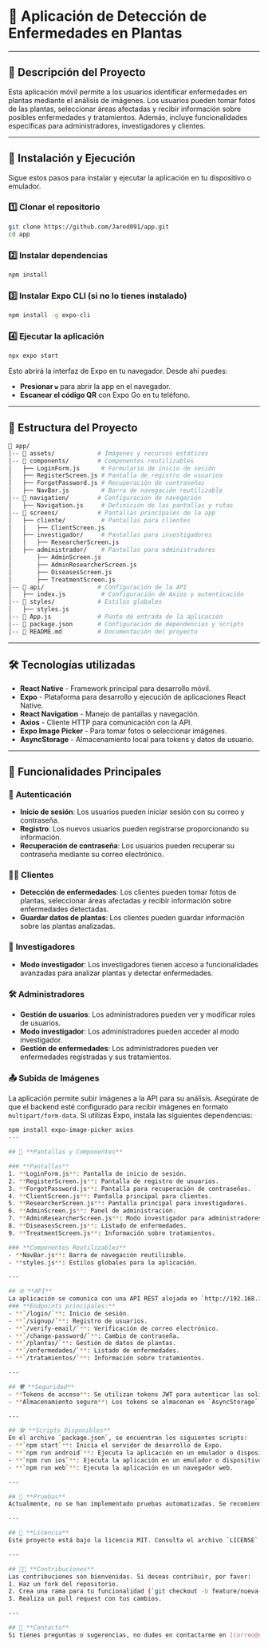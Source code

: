 # 🌱 Aplicación de Detección de Enfermedades en Plantas

---

## 📖 **Descripción del Proyecto**
Esta aplicación móvil permite a los usuarios identificar enfermedades en plantas mediante el análisis de imágenes. Los usuarios pueden tomar fotos de las plantas, seleccionar áreas afectadas y recibir información sobre posibles enfermedades y tratamientos. Además, incluye funcionalidades específicas para administradores, investigadores y clientes.

---

## 📝 **Instalación y Ejecución**
Sigue estos pasos para instalar y ejecutar la aplicación en tu dispositivo o emulador.

### 1️⃣ **Clonar el repositorio**
```sh
git clone https://github.com/Jared091/app.git
cd app
```

### 2️⃣ **Instalar dependencias**
```sh
npm install
```

### 3️⃣ **Instalar Expo CLI (si no lo tienes instalado)**
```sh
npm install -g expo-cli
```

### 4️⃣ **Ejecutar la aplicación**
```sh
npx expo start
```
Esto abrirá la interfaz de Expo en tu navegador. Desde ahí puedes:  
- **Presionar `w`** para abrir la app en el navegador.  
- **Escanear el código QR** con Expo Go en tu teléfono.  

---

## 💁 **Estructura del Proyecto**
```bash
💚 app/
│-- 📂 assets/            # Imágenes y recursos estáticos
│-- 📂 components/        # Componentes reutilizables
│   ├── LoginForm.js      # Formulario de inicio de sesión
│   ├── RegisterScreen.js # Pantalla de registro de usuarios
│   ├── ForgotPassword.js # Recuperación de contraseñas
│   ├── NavBar.js         # Barra de navegación reutilizable
│-- 📂 navigation/        # Configuración de navegación
│   ├── Navigation.js     # Definición de las pantallas y rutas
│-- 📂 screens/           # Pantallas principales de la app
│   ├── cliente/          # Pantallas para clientes
│   │   ├── ClientScreen.js
│   ├── investigador/     # Pantallas para investigadores
│   │   ├── ResearcherScreen.js
│   ├── administrador/    # Pantallas para administradores
│       ├── AdminScreen.js
│       ├── AdminResearcherScreen.js
│       ├── DiseasesScreen.js
│       ├── TreatmentScreen.js
│-- 📂 api/               # Configuración de la API
│   ├── index.js          # Configuración de Axios y autenticación
│-- 📂 styles/            # Estilos globales
│   ├── styles.js
│-- 📄 App.js             # Punto de entrada de la aplicación
│-- 📄 package.json       # Configuración de dependencias y scripts
│-- 📄 README.md          # Documentación del proyecto
```

---

## 🛠 **Tecnologías utilizadas**
- **React Native** - Framework principal para desarrollo móvil.
- **Expo** - Plataforma para desarrollo y ejecución de aplicaciones React Native.
- **React Navigation** - Manejo de pantallas y navegación.
- **Axios** - Cliente HTTP para comunicación con la API.
- **Expo Image Picker** - Para tomar fotos o seleccionar imágenes.
- **AsyncStorage** - Almacenamiento local para tokens y datos de usuario.

---

## 🚀 **Funcionalidades Principales**

### 🔑 **Autenticación**
- **Inicio de sesión**: Los usuarios pueden iniciar sesión con su correo y contraseña.
- **Registro**: Los nuevos usuarios pueden registrarse proporcionando su información.
- **Recuperación de contraseña**: Los usuarios pueden recuperar su contraseña mediante su correo electrónico.

### 🧑‍🌾 **Clientes**
- **Detección de enfermedades**: Los clientes pueden tomar fotos de plantas, seleccionar áreas afectadas y recibir información sobre enfermedades detectadas.
- **Guardar datos de plantas**: Los clientes pueden guardar información sobre las plantas analizadas.

### 🔬 **Investigadores**
- **Modo investigador**: Los investigadores tienen acceso a funcionalidades avanzadas para analizar plantas y detectar enfermedades.

### 🛠 **Administradores**
- **Gestión de usuarios**: Los administradores pueden ver y modificar roles de usuarios.
- **Modo investigador**: Los administradores pueden acceder al modo investigador.
- **Gestión de enfermedades**: Los administradores pueden ver enfermedades registradas y sus tratamientos.

### 📤 **Subida de Imágenes**
La aplicación permite subir imágenes a la API para su análisis. Asegúrate de que el backend esté configurado para recibir imágenes en formato `multipart/form-data`. Si utilizas Expo, instala las siguientes dependencias:

```sh
npm install expo-image-picker axios
---

## 📂 **Pantallas y Componentes**

### **Pantallas**
1. **LoginForm.js**: Pantalla de inicio de sesión.
2. **RegisterScreen.js**: Pantalla de registro de usuarios.
3. **ForgotPassword.js**: Pantalla para recuperación de contraseñas.
4. **ClientScreen.js**: Pantalla principal para clientes.
5. **ResearcherScreen.js**: Pantalla principal para investigadores.
6. **AdminScreen.js**: Panel de administración.
7. **AdminResearcherScreen.js**: Modo investigador para administradores.
8. **DiseasesScreen.js**: Listado de enfermedades.
9. **TreatmentScreen.js**: Información sobre tratamientos.

### **Componentes Reutilizables**
- **NavBar.js**: Barra de navegación reutilizable.
- **styles.js**: Estilos globales para la aplicación.

---

## 🌐 **API**
La aplicación se comunica con una API REST alojada en `http://192.168.100.13:8000/api/`.  
### **Endpoints principales:**
- **`/login/`**: Inicio de sesión.
- **`/signup/`**: Registro de usuarios.
- **`/verify-email/`**: Verificación de correo electrónico.
- **`/change-password/`**: Cambio de contraseña.
- **`/plantas/`**: Gestión de datos de plantas.
- **`/enfermedades/`**: Listado de enfermedades.
- **`/tratamientos/`**: Información sobre tratamientos.

---

## 🛡 **Seguridad**
- **Tokens de acceso**: Se utilizan tokens JWT para autenticar las solicitudes.
- **Almacenamiento seguro**: Los tokens se almacenan en `AsyncStorage` y se eliminan al cerrar sesión.

---

## 🛠 **Scripts Disponibles**
En el archivo `package.json`, se encuentran los siguientes scripts:
- **`npm start`**: Inicia el servidor de desarrollo de Expo.
- **`npm run android`**: Ejecuta la aplicación en un emulador o dispositivo Android.
- **`npm run ios`**: Ejecuta la aplicación en un emulador o dispositivo iOS.
- **`npm run web`**: Ejecuta la aplicación en un navegador web.

---

## 🧪 **Pruebas**
Actualmente, no se han implementado pruebas automatizadas. Se recomienda utilizar herramientas como Jest y React Native Testing Library para agregar pruebas unitarias y de integración.

---

## 📄 **Licencia**
Este proyecto está bajo la licencia MIT. Consulta el archivo `LICENSE` para más detalles.

---

## 👨‍💻 **Contribuciones**
Las contribuciones son bienvenidas. Si deseas contribuir, por favor:
1. Haz un fork del repositorio.
2. Crea una rama para tu funcionalidad (`git checkout -b feature/nueva-funcionalidad`).
3. Realiza un pull request con tus cambios.

---

## 📧 **Contacto**
Si tienes preguntas o sugerencias, no dudes en contactarme en [correo@example.com](mailto:correo@example.com).